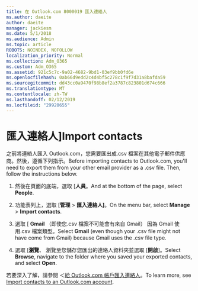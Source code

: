 ```yaml
---
title: 在 Outlook.com 8000019 匯入連絡人
ms.author: daeite
author: daeite
manager: jackiesm
ms.date: 5/1/2018
ms.audience: Admin
ms.topic: article
ROBOTS: NOINDEX, NOFOLLOW
localization_priority: Normal
ms.collection: Adm_O365
ms.custom: Adm_O365
ms.assetid: 921c5c7c-9a02-4682-9bd1-03ef9bb0fd6e
ms.openlocfilehash: 0ab66d9edd2c4d4bf5c278c1f9f7d31a8bafda59
ms.sourcegitcommit: dd43cc0a9470f98b8ef2a3787c823801d674c666
ms.translationtype: MT
ms.contentlocale: zh-TW
ms.lasthandoff: 02/12/2019
ms.locfileid: "29920655"
---
```

# <a name="import-contacts"></a><span data-ttu-id="f0a08-102">匯入連絡人]</span><span class="sxs-lookup"><span data-stu-id="f0a08-102">Import contacts</span></span>

<span data-ttu-id="f0a08-p101">之前將連絡人匯入 Outlook.com，您需要匯出成.csv 檔案在其他電子郵件供應商。然後，遵循下列指示。</span><span class="sxs-lookup"><span data-stu-id="f0a08-p101">Before importing contacts to Outlook.com, you'll need to export them from your other email provider as a .csv file. Then, follow the instructions below.</span></span>
  
1. <span data-ttu-id="f0a08-105">然後在頁面的底端，選取 [**人員**。</span><span class="sxs-lookup"><span data-stu-id="f0a08-105">And at the bottom of the page, select **People**.</span></span> 
    
2. <span data-ttu-id="f0a08-106">功能表列上，選取 [**管理** \> **匯入連絡人]**。</span><span class="sxs-lookup"><span data-stu-id="f0a08-106">On the menu bar, select **Manage** \> **Import contacts**.</span></span> 
    
3. <span data-ttu-id="f0a08-107">選取 [ **Gmail** （即使您.csv 檔案不可能會有來自 Gmail） 因為 Gmail 使用.csv 檔案類型。</span><span class="sxs-lookup"><span data-stu-id="f0a08-107">Select **Gmail** (even though your .csv file might not have come from Gmail) because Gmail uses the .csv file type.</span></span> 
    
4. <span data-ttu-id="f0a08-108">選取 [**瀏覽**、 瀏覽至您儲存您匯出的連絡人資料夾並選取 [**開啟**]。</span><span class="sxs-lookup"><span data-stu-id="f0a08-108">Select **Browse**, navigate to the folder where you saved your exported contacts, and select **Open**.</span></span> 
    
<span data-ttu-id="f0a08-109">若要深入了解，請參閱 ＜[給 Outlook.com 帳戶匯入連絡人](https://go.microsoft.com/fwlink/p/?linkid=873136)。</span><span class="sxs-lookup"><span data-stu-id="f0a08-109">To learn more, see [Import contacts to an Outlook.com account](https://go.microsoft.com/fwlink/p/?linkid=873136).</span></span>
  

